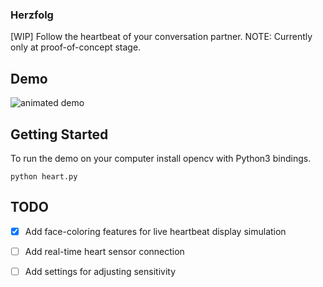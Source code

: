 ### Herzfolg

[WIP] Follow the heartbeat of your conversation partner.
NOTE: Currently only at proof-of-concept stage.

## Demo

![animated demo](herzfolg.gif)

## Getting Started

To run the demo on your computer install opencv with Python3 bindings.

```python heart.py```

## TODO

- [X] Add face-coloring features for live heartbeat display simulation
- [ ] Add real-time heart sensor connection
- [ ] Add settings for adjusting sensitivity

